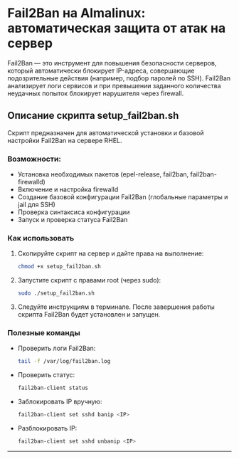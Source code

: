 # Fail2Ban на Almalinux: автоматическая защита от атак на сервер

Fail2Ban — это инструмент для повышения безопасности серверов, который автоматически блокирует IP-адреса, совершающие подозрительные действия (например, подбор паролей по SSH). Fail2Ban анализирует логи сервисов и при превышении заданного количества неудачных попыток блокирует нарушителя через firewall.

## Описание скрипта setup_fail2ban.sh

Скрипт предназначен для автоматической установки и базовой настройки Fail2Ban на сервере RHEL.

### Возможности:
- Установка необходимых пакетов (epel-release, fail2ban, fail2ban-firewalld)
- Включение и настройка firewalld
- Создание базовой конфигурации Fail2Ban (глобальные параметры и jail для SSH)
- Проверка синтаксиса конфигурации
- Запуск и проверка статуса Fail2Ban

### Как использовать
1. Скопируйте скрипт на сервер и дайте права на выполнение:
   ```bash
   chmod +x setup_fail2ban.sh
   ```
2. Запустите скрипт с правами root (через sudo):
   ```bash
   sudo ./setup_fail2ban.sh
   ```
3. Следуйте инструкциям в терминале. После завершения работы скрипта Fail2Ban будет установлен и запущен.

### Полезные команды
- Проверить логи Fail2Ban:
  ```bash
  tail -f /var/log/fail2ban.log
  ```
- Проверить статус:
  ```bash
  fail2ban-client status
  ```
- Заблокировать IP вручную:
  ```bash
  fail2ban-client set sshd banip <IP>
  ```
- Разблокировать IP:
  ```bash
  fail2ban-client set sshd unbanip <IP>
  ```

---

